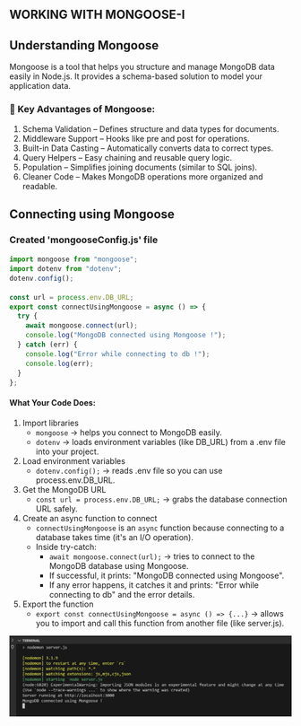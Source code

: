 ## WORKING WITH MONGOOSE-I

## Understanding Mongoose

Mongoose is a tool that helps you structure and manage MongoDB data easily in Node.js. It provides a schema-based solution to model your application data.

### 🔹 Key Advantages of Mongoose:

1. Schema Validation – Defines structure and data types for documents.
2. Middleware Support – Hooks like pre and post for operations.
3. Built-in Data Casting – Automatically converts data to correct types.
4. Query Helpers – Easy chaining and reusable query logic.
5. Population – Simplifies joining documents (similar to SQL joins).
6. Cleaner Code – Makes MongoDB operations more organized and readable.

## Connecting using Mongoose
### Created 'mongooseConfig.js' file
```javascript
import mongoose from "mongoose";
import dotenv from "dotenv";
dotenv.config();

const url = process.env.DB_URL;
export const connectUsingMongoose = async () => {
  try {
    await mongoose.connect(url);
    console.log("MongoDB connected using Mongoose !");
  } catch (err) {
    console.log("Error while connecting to db !");
    console.log(err);
  }
};
```
#### What Your Code Does:
1. Import libraries
    - `mongoose` → helps you connect to MongoDB easily.
    - `dotenv` → loads environment variables (like DB_URL) from a .env file into your project.
2. Load environment variables
    - `dotenv.config();` → reads .env file so you can use process.env.DB_URL.
3. Get the MongoDB URL
    - `const url = process.env.DB_URL;` → grabs the database connection URL safely.
4. Create an async function to connect
    - `connectUsingMongoose` is an `async` function because connecting to a database takes time (it's an I/O operation).
    - Inside try-catch:
        - `await mongoose.connect(url);` → tries to connect to the MongoDB database using Mongoose.
        - If successful, it prints: "MongoDB connected using Mongoose".
        - If any error happens, it catches it and prints: "Error while connecting to db" and the error details.
5. Export the function
    - `export const connectUsingMongoose = async () => {...}` → allows you to import and call this function from another file (like server.js).

<img src="./images/connectingUsingMongoose.png" alt="Add CartItem Postman" width="650" height="auto">